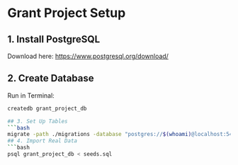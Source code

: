 # Grant Project Setup

## 1. Install PostgreSQL
Download here: https://www.postgresql.org/download/

## 2. Create Database
Run in Terminal:
```bash
createdb grant_project_db

## 3. Set Up Tables
```bash
migrate -path ./migrations -database "postgres://$(whoami)@localhost:5432/grant_project_db?sslmode=disable" up
## 4. Import Real Data
```bash
psql grant_project_db < seeds.sql